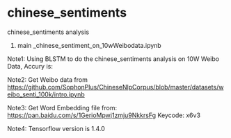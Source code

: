 # chinese_sentiments #
chinese_sentiments analysis 

1. main _chinese_sentiment_on_10wWeibodata.ipynb

Note1: Using BLSTM to do the chinese_sentiments analysis on 10W Weibo Data, Accury is:

Note2: Get Weibo data from https://github.com/SophonPlus/ChineseNlpCorpus/blob/master/datasets/weibo_senti_100k/intro.ipynb

Note3: Get Word Embedding file from: https://pan.baidu.com/s/1GerioMpwj1zmju9NkkrsFg Keycode: x6v3

Note4: Tensorflow version is 1.4.0
